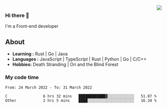 <img align='right' src="https://github-readme-stats.vercel.app/api?username=strugglebak&show_icons=true">

### Hi there 👋

I'm a Front-end developer

## About

-  **Learning :** Rust | Go | Java
-  **Languages :** JavaScript | TypeScript | Rust | Python | Go | C/C++
-  **Hobbies:** Death Stranding | Ori and the Blind Forest

### My code time

<!--START_SECTION:waka-->

```text
From: 24 March 2022 - To: 31 March 2022

C                6 hrs 32 mins   ████████████▓░░░░░░░░░░░░   51.07 %
Other            2 hrs 5 mins    ████░░░░░░░░░░░░░░░░░░░░░   16.34 %
```

<!--END_SECTION:waka-->
